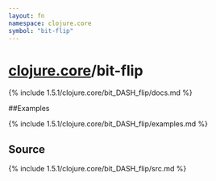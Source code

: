 ```yaml
---
layout: fn
namespace: clojure.core
symbol: "bit-flip"
---
```


# [clojure.core](../)/bit-flip

{% include 1.5.1/clojure.core/bit_DASH_flip/docs.md %}

##Examples

{% include 1.5.1/clojure.core/bit_DASH_flip/examples.md %}
## Source
{% include 1.5.1/clojure.core/bit_DASH_flip/src.md %}

